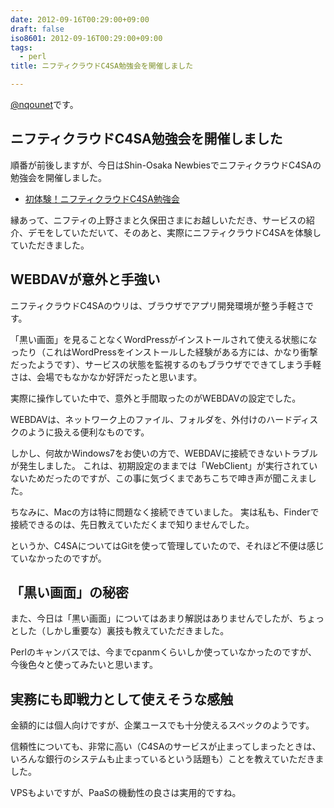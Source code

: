 ```yaml
---
date: 2012-09-16T00:29:00+09:00
draft: false
iso8601: 2012-09-16T00:29:00+09:00
tags:
  - perl
title: ニフティクラウドC4SA勉強会を開催しました

---
```


<p><a href="https://twitter.com/nqounet">@nqounet</a>です。</p>

<h2>ニフティクラウドC4SA勉強会を開催しました</h2>

<p>順番が前後しますが、今日はShin-Osaka NewbiesでニフティクラウドC4SAの勉強会を開催しました。</p>

<ul><li><a href="https://www.facebook.com/events/479540722069611/">初体験！ニフティクラウドC4SA勉強会</a></li></ul>

<p>縁あって、ニフティの上野さまと久保田さまにお越しいただき、サービスの紹介、デモをしていただいて、そのあと、実際にニフティクラウドC4SAを体験していただきました。</p>

<h2>WEBDAVが意外と手強い</h2>

<p>ニフティクラウドC4SAのウリは、ブラウザでアプリ開発環境が整う手軽さです。</p>

<p>「黒い画面」を見ることなくWordPressがインストールされて使える状態になったり（これはWordPressをインストールした経験がある方には、かなり衝撃だったようです）、サービスの状態を監視するのもブラウザでできてしまう手軽さは、会場でもなかなか好評だったと思います。</p>

<p>実際に操作していた中で、意外と手間取ったのがWEBDAVの設定でした。</p>

<p>WEBDAVは、ネットワーク上のファイル、フォルダを、外付けのハードディスクのように扱える便利なものです。</p>

<p>しかし、何故かWindows7をお使いの方で、WEBDAVに接続できないトラブルが発生しました。 これは、初期設定のままでは「WebClient」が実行されていないためだったのですが、この事に気づくまであちこちで呻き声が聞こえました。</p>

<p>ちなみに、Macの方は特に問題なく接続できていました。 実は私も、Finderで接続できるのは、先日教えていただくまで知りませんでした。</p>

<p>というか、C4SAについてはGitを使って管理していたので、それほど不便は感じていなかったのですが。</p>

<h2>「黒い画面」の秘密</h2>

<p>また、今日は「黒い画面」についてはあまり解説はありませんでしたが、ちょっとした（しかし重要な）裏技も教えていただきました。</p>

<p>Perlのキャンバスでは、今までcpanmくらいしか使っていなかったのですが、今後色々と使ってみたいと思います。</p>

<h2>実務にも即戦力として使えそうな感触</h2>

<p>金額的には個人向けですが、企業ユースでも十分使えるスペックのようです。</p>

<p>信頼性についても、非常に高い（C4SAのサービスが止まってしまったときは、いろんな銀行のシステムも止まっているという話題も）ことを教えていただきました。</p>

<p>VPSもよいですが、PaaSの機動性の良さは実用的ですね。</p>
    	